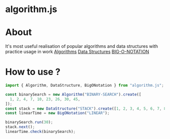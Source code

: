 # algorithm.js

# About

It's most useful realisation of popular algorithms and data structures with practice usage in work
[Algorithms](https://github.com/Arkady-Skvortsov/value-object.js/blob/main/VALUE-OBJECT.md)
[Data Structures](https://github.com/Arkady-Skvortsov/value-object.js/blob/main/VALUE-OBJECT.md)
[BIG-O-NOTATION](https://github.com/Arkady-Skvortsov/value-object.js/blob/main/VALUE-OBJECT.md)

# How to use ?

```ts
import { Algorithm, DataStructure, BigONotation } from "algorithm.js";

const binarySearch = new Algorithm("BINARY-SEARCH").create([
  1, 2, 4, 7, 10, 23, 26, 30, 45,
]);
const stack = new DataStructure("STACK").create([1, 2, 3, 4, 5, 6, 7, 8]);
const linearTime = new BigONotation("LINEAR");

binarySearch.run(30);
stack.next();
linearTime.check(binarySearch);
```
